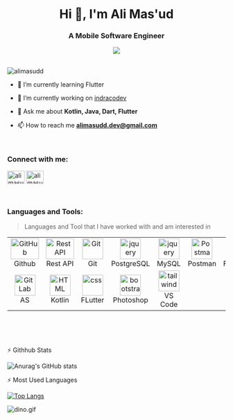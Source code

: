 <h1 align="center">Hi 👋, I'm Ali Mas'ud</h1>
<h3 align="center">A Mobile Software Engineer</h3>



<div align="center"><img src="https://media1.giphy.com/media/v1.Y2lkPTc5MGI3NjExajljdWFvbGx6N25pNG00Zmt5ZTlhYnJmYjhwaGp4c25lMXo3NnVpaCZlcD12MV9pbnRlcm5hbF9naWZfYnlfaWQmY3Q9Zw/WrNWPknO6rajK4Yx7n/giphy.webp" /></div>

<br>
<p align="left"> <img src="https://komarev.com/ghpvc/?username=alimasudd&label=Profile%20views&color=blueviolet&style=flat" alt="alimasudd" /> </p>

- 🌱 I’m currently learning Flutter
  
- 🔭 I’m currently working on [indracodev](https://github.com/indracodev)

- 💬 Ask me about **Kotlin, Java, Dart, Flutter**
  
- 📫 How to reach me **alimasudd.dev@gmail.com**

<br>
<h3 align="left">Connect with me:</h3>
<p align="left">

<a href="https://instagram.com/alimasudd" target="blank"><img align="center" src="https://raw.githubusercontent.com/rahuldkjain/github-profile-readme-generator/master/src/images/icons/Social/instagram.svg" alt="alimasudd" height="30" width="40" /></a>
<a href="https://linkedin.com/in/alimasudd/" target="blank"><img align="center" src="https://raw.githubusercontent.com/rahuldkjain/github-profile-readme-generator/master/src/images/icons/Social/linked-in-alt.svg" alt="alimasudd" height="30" width="40" /></a>
</p>

<br>
<h3 align="left">Languages and Tools:</h3>

> Languages and Tool that I have worked with and am interested in

<table>
  <tr>
       <td align="center" width="96">
        <img src="https://techstack-generator.vercel.app/github-icon.svg" width="65" height="48" alt="GitHub" />
      <br>Github
    </td>
          <td align="center" width="96">
        <img src="https://techstack-generator.vercel.app/restapi-icon.svg" width="65" height="48" alt="Rest API" />
      <br>Rest API
    </td>
    <td align="center" width="96">
        <img src="https://skillicons.dev/icons?i=git" width="48" height="48" alt="Git" />
      <br>Git
    </td>
        <td align="center" width="96">
        <img src="https://skillicons.dev/icons?i=postgres" width="48" height="48" alt="jquery" />
      <br>PostgreSQL
    </td>
    </td>
        <td align="center" width="96">
        <img src="https://techstack-generator.vercel.app/mysql-icon.svg" width="48" height="48" alt="jquery" />
      <br>MySQL
    </td>
        <td align="center" width="96">
        <img src="https://skillicons.dev/icons?i=postman" width="48" height="48" alt="Postman" />
      <br>Postman
    </td>
        <td align="center" width="96">
        <img src="https://skillicons.dev/icons?i=firebase" width="48" height="48" alt="Linux" />
      <br>Firebase
    </td>
        <td align="center" width="96">
        <img src="https://skillicons.dev/icons?i=dart" width="48" height="48" alt="dart" />
      <br>Dart
    </td>
    </td>
        <td align="center" width="96">
        <img src="https://techstack-generator.vercel.app/java-icon.svg" width="48" height="48" alt="dart" />
      <br>Java
    </td>
  </tr>
  <tr>
    <td align="center"  width="96">
        <img src="https://skillicons.dev/icons?i=androidstudio" width="48" height="48" alt="GitLab" />
      <br>AS
    </td>
    <td align="center"  width="96">
        <img src="https://skillicons.dev/icons?i=kotlin" width="48" height="48" alt="HTML" />
      <br>Kotlin
    </td>
    <td align="center" width="96">
        <img src="https://skillicons.dev/icons?i=flutter" width="48" height="48" alt="css" />
      <br>FLutter
    </td>
    <td align="center"  width="96">
        <img src="https://skillicons.dev/icons?i=ps" width="48" height="48" alt="bootstrap" />
      <br>Photoshop
    </td>
    <td align="center" width="96">
        <img src="https://skillicons.dev/icons?i=vscode" width="48" height="48" alt="tailwind" />
      <br>VS Code
  </tr>
</table>
<br><br><br>

:zap: Githhub Stats

![Anurag's GitHub stats](https://github-readme-stats.vercel.app/api?username=alimasudd&show_icons=true&theme=default)

:zap: Most Used Languages

[![Top Langs](https://github-readme-stats.vercel.app/api/top-langs/?username=alimasudd&layout=compact)](https://github.com/anuraghazra/github-readme-stats)


<img data-target="animated-image.replacedImage" alt="dino.gif" class="AnimatedImagePlayer-animatedImage" src="https://github.com/saadeghi/saadeghi/raw/master/dino.gif" style="display: block; opacity: 1;">

<!--
**alimasudd/alimasudd** is a ✨ _special_ ✨ repository because its `README.md` (this file) appears on your GitHub profile.

Here are some ideas to get you started:

- 🔭 I’m currently working on ...
- 🌱 I’m currently learning ...
- 👯 I’m looking to collaborate on ...
- 🤔 I’m looking for help with ...
- 💬 Ask me about ...
- 📫 How to reach me: ...
- 😄 Pronouns: ...
- ⚡ Fun fact: ...
-->

